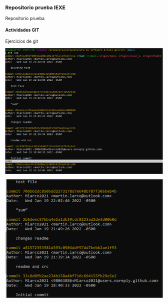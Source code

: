 ### Repositorio prueba IEXE 

Repositorio prueba 

#### Actividades GIT 

Ejercicios de git 

![Image text](https://github.com/Mlarco2021/test-git/blob/main/Screenshot_1.png)

![Image text](https://github.com/Mlarco2021/test-git/blob/main/Screenshot_2.png)
